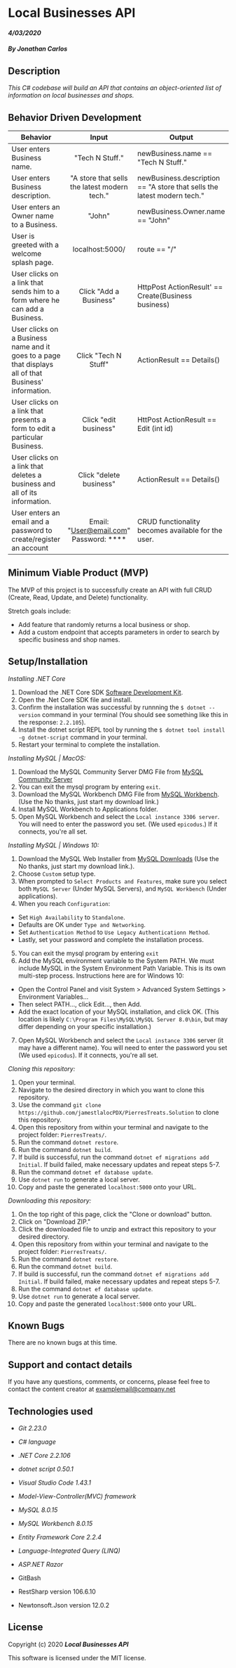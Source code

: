 # Local Businesses API

#### _4/03/2020_

#### _By Jonathan Carlos_

## **Description**

_This C# codebase will build an API that contains an object-oriented list of information on local businesses and shops._

## **Behavior Driven Development**

| Behavior | Input | Output |
|----------|:-----:|--------|
| User enters Business name. | "Tech N Stuff." | newBusiness.name == "Tech N Stuff." |
| User enters Business description. | "A store that sells the latest modern tech." | newBusiness.description == "A store that sells the latest modern tech." |
| User enters an Owner name to a Business. | "John" | newBusiness.Owner.name == "John" |
| User is greeted with a welcome splash page. | localhost:5000/ | route == "/" |
| User clicks on a link that sends him to a form where he can add a Business. | Click "Add a Business" | HttpPost ActionResult' == Create(Business business) |
| User clicks on a Business name and it goes to a page that displays all of that Business' information. | Click "Tech N Stuff" | ActionResult ==  Details() |
| User clicks on a link that presents a form to edit a particular Business. | Click "edit business" | HttPost ActionResult == Edit (int id) |
| User clicks on a link that deletes a business and all of its information. | Click "delete business" | ActionResult ==  Details() |
| User enters an email and a password to create/register an account | Email: "User@email.com" Password: **** | CRUD functionality becomes available for the user. |


## **Minimum Viable Product (MVP)**

The MVP of this project is to successfully create an API with full CRUD (Create, Read, Update, and Delete) functionality.

Stretch goals include:

* Add feature that randomly returns a local business or shop.
* Add a custom endpoint that accepts parameters in order to search by specific business and shop names.

## **Setup/Installation**

*Installing .NET Core* 

1. Download the .NET Core SDK [Software Development Kit](https://dotnet.microsoft.com/download).
2. Open the .Net Core SDK file and install.
3. Confirm the installation was successful by runnning the `$ dotnet --version` command in your terminal (You should see something like this in the response: `2.2.105`).
4. Install the dotnet script REPL tool by running the `$ dotnet tool install -g dotnet-script` command in your terminal.
5. Restart your terminal to complete the installation.

*Installing MySQL | MacOS:*

1. Download the MySQL Community Server DMG File from [MySQL Community Server](https://dev.mysql.com/downloads/file/?id=484914)
2. You can exit the mysql program by entering `exit`.
3. Download the MySQL Workbench DMG File from [MySQL Workbench](https://dev.mysql.com/downloads/file/?id=484391). (Use the No thanks, just start my download link.)
4. Install MySQL Workbench to Applications folder.
5. Open MySQL Workbench and select the `Local instance 3306 server`. You will need to enter the password you set. (We used `epicodus`.) If it connects, you're all set.

*Installing MySQL | Windows 10:*

1. Download the MySQL Web Installer from [MySQL Downloads](https://dev.mysql.com/downloads/file/?id=484919) (Use the No thanks, just start my download link.).
2. Choose `Custom` setup type.
3. When prompted to `Select Products and Features`, make sure you select both `MySQL Server` (Under MySQL Servers), and `MySQL Workbench` (Under applications).
4. When you reach `Configuration`:
  * Set `High Availability` to `Standalone`. 
  * Defaults are OK under `Type and Networking`. 
  * Set `Authentication Method` to `Use Legacy Authenticationn Method`.
  * Lastly, set your password and complete the installation process.
5. You can exit the mysql program by entering `exit`
6. Add the MySQL environment variable to the System PATH. We must include MySQL in the System Environment Path Variable. This is its own multi-step process. Instructions here are for Windows 10:
  * Open the Control Panel and visit System > Advanced System Settings > Environment Variables...
  * Then select PATH..., click Edit..., then Add.
  * Add the exact location of your MySQL installation, and click OK. (This location is likely `C:\Program Files\MySQL\MySQL Server 8.0\bin`, but may differ depending on your specific installation.)
7. Open MySQL Workbench and select the `Local instance 3306` server (it may have a different name). You will need to enter the password you set (We used `epicodus`). If it connects, you're all set.

*Cloning this repository:*

1. Open your terminal.
2. Navigate to the desired directory in which you want to clone this repository.
3. Use the command `git clone https://github.com/jamestlalocPDX/PierresTreats.Solution` to clone this repository.
4. Open this repository from within your terminal and navigate to the project folder: `PierresTreats/`.
5. Run the command `dotnet restore`.
6. Run the command `dotnet build`.
7. If build is successful, run the command `dotnet ef migrations add Initial`. If build failed, make necessary updates and repeat steps 5-7.
8. Run the command `dotnet ef database update`.
9. Use `dotnet run` to generate a local server.
10. Copy and paste the generated `localhost:5000` onto your URL.

*Downloading this repository:*

1. On the top right of this page, click the "Clone or download" button.
2. Click on "Download ZIP."
3. Click the downloaded file to unzip and extract this repository to your desired directory.
4. Open this repository from within your terminal and navigate to the project folder: `PierresTreats/`.
5. Run the command `dotnet restore`.
6. Run the command `dotnet build`.
7. If build is successful, run the command `dotnet ef migrations add Initial`. If build failed, make necessary updates and repeat steps 5-7.
8. Run the command `dotnet ef database update`.
8. Use `dotnet run` to generate a local server.
10. Copy and paste the generated `localhost:5000` onto your URL.

## **Known Bugs**

There are no known bugs at this time.

## **Support and contact details**

If you have any questions, comments, or concerns, please feel free to contact the content creator at examplemail@company.net 

## **Technologies used**

* _Git 2.23.0_

* _C# language_

* _.NET Core 2.2.106_

* _dotnet script 0.50.1_

* _Visual Studio Code 1.43.1_

* _Model-View-Controller(MVC) framework_

* _MySQL 8.0.15_

* _MySQL Workbench 8.0.15_

* _Entity Framework Core 2.2.4_

* _Language-Integrated Query (LINQ)_

* _ASP.NET Razor_

* GitBash

* RestSharp version 106.6.10

* Newtonsoft.Json version 12.0.2

## **License**

Copyright (c) 2020 **_Local Businesses API_**

This software is licensed under the MIT license.